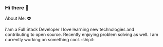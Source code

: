 ### Hi there 👋

About Me: 👽

i'am a Full Stack Developer 
I love learning new technologies and contributing to open source. Recently enjoying problem solving as well.
I am currently working on something cool. :shipit:
